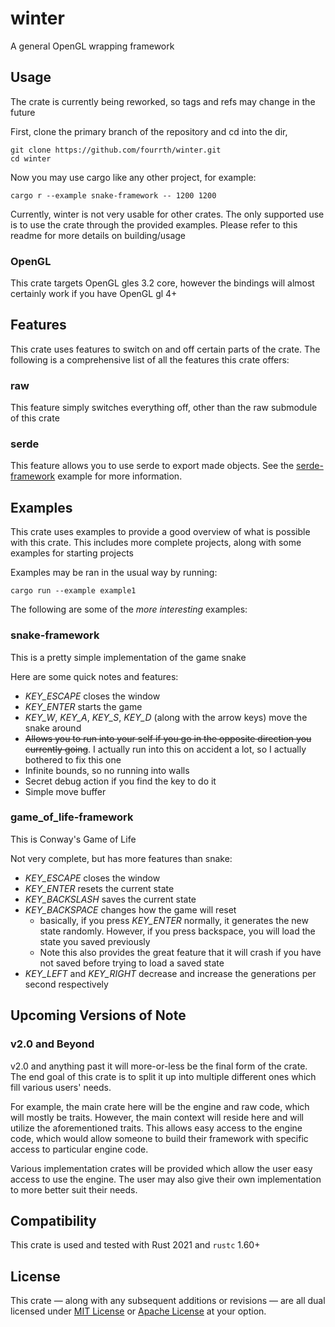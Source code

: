 # winter

A general OpenGL wrapping framework

## Usage

The crate is currently being reworked, so tags and refs may change in the future

First, clone the primary branch of the repository and cd into the dir,
```
git clone https://github.com/fourrth/winter.git
cd winter
```

Now you may use cargo like any other project, for example:

```
cargo r --example snake-framework -- 1200 1200
```

Currently, winter is not very usable for other crates. The only supported use is to use the crate through the provided examples.
Please refer to this readme for more details on building/usage

### OpenGL

This crate targets OpenGL gles 3.2 core, however the bindings will almost certainly work 
if you have OpenGL gl 4+

## Features

This crate uses features to switch on and off certain parts of the crate.
The following is a comprehensive list of all the features this crate offers:

### raw

This feature simply switches everything off, other than the raw submodule of this crate

### serde

This feature allows you to use serde to export made objects.
See the [serde-framework](examples/serde-framework/bin.rs) example for more information.

## Examples

This crate uses examples to provide a good overview of what is possible with this crate. This includes more complete projects, along with some examples for starting projects

Examples may be ran in the usual way by running:
```
cargo run --example example1
```

The following are some of the *more interesting* examples:

### snake-framework

This is a pretty simple implementation of the game snake

Here are some quick notes and features:

 - *KEY_ESCAPE* closes the window
 - *KEY_ENTER* starts the game
 - *KEY_W*, *KEY_A*, *KEY_S*, *KEY_D* (along with the arrow keys) move the snake around
 - ~~Allows you to run into your self if you go in the opposite direction you currently going~~. I actually run into this on accident a lot, so I actually bothered to fix this one
 - Infinite bounds, so no running into walls
 - Secret debug action if you find the key to do it
 - Simple move buffer

### game_of_life-framework

This is Conway's Game of Life

Not very complete, but has more features than snake:

 - *KEY_ESCAPE* closes the window
 - *KEY_ENTER* resets the current state
 - *KEY_BACKSLASH* saves the current state
 - *KEY_BACKSPACE* changes how the game will reset
   - basically, if you press *KEY_ENTER* normally, it generates the new state randomly. However, if you press backspace, you will load the state you saved previously
   - Note this also provides the great feature that it will crash if you have not saved before trying to load a saved state
 - *KEY_LEFT* and *KEY_RIGHT* decrease and increase the generations per second respectively 

## Upcoming Versions of Note

### v2.0 and Beyond

v2.0 and anything past it will more-or-less be the final form of the crate.
The end goal of this crate is to split it up into multiple different ones
which fill various users' needs.

For example, the main crate here will be the engine and raw code,
which will mostly be traits. However, the main context will reside here 
and will utilize the aforementioned traits. This allows easy access
to the engine code, which would allow someone to build their framework
with specific access to particular engine code.

Various implementation crates will be provided which allow the user
easy access to use the engine. The user may also give their own
implementation to more better suit their needs.

## Compatibility

This crate is used and tested with Rust 2021 and `rustc` 1.60+

## License

This crate — along with any subsequent additions or revisions — are all dual licensed under [MIT License](LICENSE-MIT) or [Apache License](LICENSE-APACHE) at your option.
